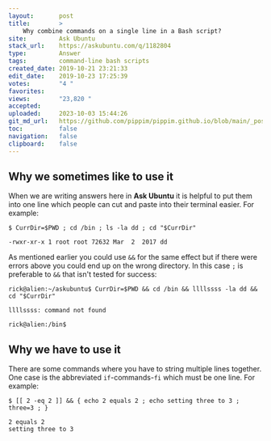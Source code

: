 ```yaml
---
layout:       post
title:        >
    Why combine commands on a single line in a Bash script?
site:         Ask Ubuntu
stack_url:    https://askubuntu.com/q/1182804
type:         Answer
tags:         command-line bash scripts
created_date: 2019-10-21 23:21:33
edit_date:    2019-10-23 17:25:39
votes:        "4 "
favorites:    
views:        "23,820 "
accepted:     
uploaded:     2023-10-03 15:44:26
git_md_url:   https://github.com/pippim/pippim.github.io/blob/main/_posts/2019/2019-10-21-Why-combine-commands-on-a-single-line-in-a-Bash-script_.md
toc:          false
navigation:   false
clipboard:    false
---
```


## Why we sometimes like to use it

When we are writing answers here in **Ask Ubuntu** it is helpful to put them into one line which people can cut and paste into their terminal easier. For example:

``` 
$ CurrDir=$PWD ; cd /bin ; ls -la dd ; cd "$CurrDir"

-rwxr-xr-x 1 root root 72632 Mar  2  2017 dd
```

As mentioned earlier you could use `&&` for the same effect but if there were errors above you could end up on the wrong directory. In this case `;` is preferable to `&&` that isn't tested for success:

``` 
rick@alien:~/askubuntu$ CurrDir=$PWD && cd /bin && llllssss -la dd && cd "$CurrDir"

llllssss: command not found

rick@alien:/bin$ 
```

## Why we have to use it

There are some commands where you have to string multiple lines together. One case is the abbreviated `if`-commands-`fi` which must be one line. For example:

``` 
$ [[ 2 -eq 2 ]] && { echo 2 equals 2 ; echo setting three to 3 ; three=3 ; }

2 equals 2
setting three to 3
```
